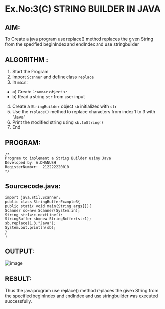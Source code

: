 # Ex.No:3(C)    STRING BUILDER IN JAVA

## AIM:
To Create a java program use replace() method replaces the given String from the specified beginIndex and endIndex and use stringbuilder

## ALGORITHM :
1.  Start the Program
2.	Import `Scanner` and define class `replace`
3.	In `main`:
-	a) Create `Scanner` object `sc`
-	b) Read a string `str` from user input
4.	Create a `StringBuilder` object `sb` initialized with `str`
5.	Use the `replace()` method to replace characters from index 1 to 3 with "Java"
6.	Print the modified string using `sb.toString()`
7.	End






## PROGRAM:
 ```
/*
Program to implement a String Builder using Java
Developed by: A.DHANUSH
RegisterNumber:  212222220010
*/
```
## Sourcecode.java:
```
import java.util.Scanner;
public class StringBufferExample3{  
public static void main(String args[]){ 
Scanner sc=new Scanner(System.in);
String str1=sc.nextLine();
StringBuffer sb=new StringBuffer(str1);  
sb.replace(1,3,"Java");  
System.out.println(sb); 
}  
}
```




## OUTPUT:

![image](https://github.com/user-attachments/assets/236ea5c1-5152-43a3-9032-02b8ae2e1831)



## RESULT:
Thus the java program use replace() method replaces the given String from the specified beginIndex and endIndex and use stringbuilder was executed successfully.



